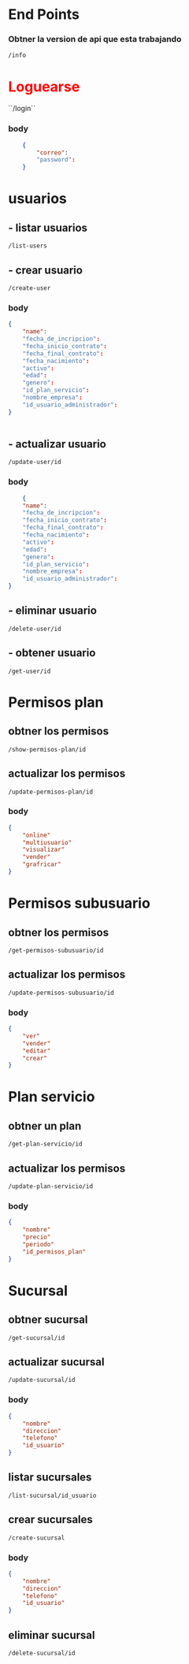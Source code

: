 # End Points




### Obtner la version de api que esta trabajando
``/info``

<h1 style="color: #f00;">Loguearse</h1>
``/login``
  
### body
```json
    {
        "correo":
        "password":
    }
```
  
# usuarios

## - listar usuarios
``/list-users``

## - crear usuario
``/create-user``
### body
```json
{
    "name":
    "fecha_de_incripcion":
    "fecha_inicio_contrato": 
    "fecha_final_contrato":
    "fecha_nacimiento": 
    "activo":
    "edad": 
    "genero":
    "id_plan_servicio": 
    "nombre_empresa":
    "id_usuario_administrador": 
}
    
```
## - actualizar usuario

``/update-user/id``
### body
```json
    {
    "name":
    "fecha_de_incripcion":
    "fecha_inicio_contrato":
    "fecha_final_contrato":
    "fecha_nacimiento":
    "activo":
    "edad":
    "genero":
    "id_plan_servicio":
    "nombre_empresa":
    "id_usuario_administrador":
}

```
## - eliminar usuario
``/delete-user/id``

## - obtener usuario
``/get-user/id``

# Permisos plan

## obtner los permisos
``/show-permisos-plan/id``

## actualizar los permisos
``/update-permisos-plan/id``
### body
```json
{
    "online"
    "multiusuario"
    "visualizar"
    "vender"
    "grafricar"
}

```

# Permisos subusuario
## obtner los permisos
``/get-permisos-subusuario/id``

## actualizar los permisos
``/update-permisos-subusuario/id``
### body
```json
{
    "ver"
    "vender"
    "editar"
    "crear"
}
```

# Plan servicio
## obtner un plan
``/get-plan-servicio/id``

## actualizar los permisos
``/update-plan-servicio/id``
### body
```json
{
    "nombre"
    "precio"
    "periodo"
    "id_permisos_plan"
}
```

# Sucursal
## obtner sucursal
``/get-sucursal/id``


## actualizar sucursal
``/update-sucursal/id``
### body
```json
{
    "nombre"
    "direccion"
    "telefono"
    "id_usuario"
}
```

## listar sucursales
``/list-sucursal/id_usuario``


## crear sucursales
``/create-sucursal``
### body
```json
{
    "nombre"
    "direccion"
    "telefono"
    "id_usuario"
}
```

## eliminar sucursal
``/delete-sucursal/id``




